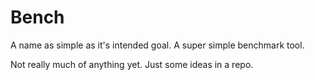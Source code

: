 # Bench
A name as simple as it's intended goal. A super simple benchmark tool.

Not really much of anything yet. Just some ideas in a repo.
